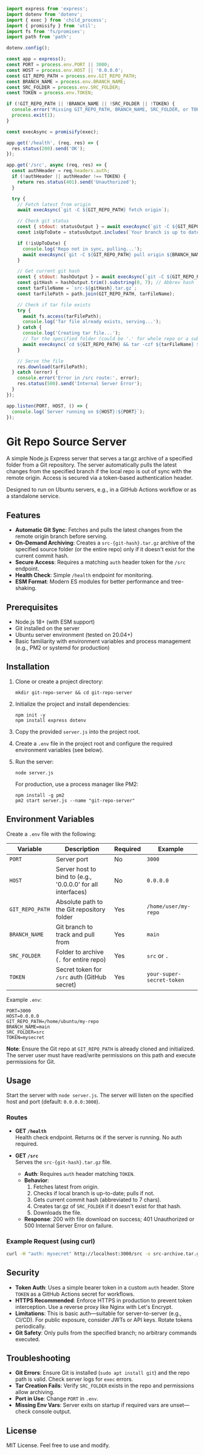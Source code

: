```javascript
import express from 'express';
import dotenv from 'dotenv';
import { exec } from 'child_process';
import { promisify } from 'util';
import fs from 'fs/promises';
import path from 'path';

dotenv.config();

const app = express();
const PORT = process.env.PORT || 3000;
const HOST = process.env.HOST || '0.0.0.0';
const GIT_REPO_PATH = process.env.GIT_REPO_PATH;
const BRANCH_NAME = process.env.BRANCH_NAME;
const SRC_FOLDER = process.env.SRC_FOLDER;
const TOKEN = process.env.TOKEN;

if (!GIT_REPO_PATH || !BRANCH_NAME || !SRC_FOLDER || !TOKEN) {
  console.error('Missing GIT_REPO_PATH, BRANCH_NAME, SRC_FOLDER, or TOKEN in environment variables');
  process.exit(1);
}

const execAsync = promisify(exec);

app.get('/health', (req, res) => {
  res.status(200).send('OK');
});

app.get('/src', async (req, res) => {
  const authHeader = req.headers.auth;
  if (!authHeader || authHeader !== TOKEN) {
    return res.status(401).send('Unauthorized');
  }

  try {
    // Fetch latest from origin
    await execAsync(`git -C ${GIT_REPO_PATH} fetch origin`);

    // Check git status
    const { stdout: statusOutput } = await execAsync(`git -C ${GIT_REPO_PATH} status`);
    const isUpToDate = statusOutput.includes(`Your branch is up to date with 'origin/${BRANCH_NAME}'`);

    if (!isUpToDate) {
      console.log('Repo not in sync, pulling...');
      await execAsync(`git -C ${GIT_REPO_PATH} pull origin ${BRANCH_NAME}`);
    }

    // Get current git hash
    const { stdout: hashOutput } = await execAsync(`git -C ${GIT_REPO_PATH} rev-parse HEAD`);
    const gitHash = hashOutput.trim().substring(0, 7); // Abbrev hash
    const tarFileName = `src-${gitHash}.tar.gz`;
    const tarFilePath = path.join(GIT_REPO_PATH, tarFileName);

    // Check if tar file exists
    try {
      await fs.access(tarFilePath);
      console.log('Tar file already exists, serving...');
    } catch {
      console.log('Creating tar file...');
      // Tar the specified folder (could be '.' for whole repo or a subfolder)
      await execAsync(`cd ${GIT_REPO_PATH} && tar -czf ${tarFileName} ${SRC_FOLDER}`);
    }

    // Serve the file
    res.download(tarFilePath);
  } catch (error) {
    console.error('Error in /src route:', error);
    res.status(500).send('Internal Server Error');
  }
});

app.listen(PORT, HOST, () => {
  console.log(`Server running on ${HOST}:${PORT}`);
});
```

# Git Repo Source Server

A simple Node.js Express server that serves a tar.gz archive of a specified folder from a Git repository. The server automatically pulls the latest changes from the specified branch if the local repo is out of sync with the remote origin. Access is secured via a token-based authentication header.

Designed to run on Ubuntu servers, e.g., in a GitHub Actions workflow or as a standalone service.

## Features

- **Automatic Git Sync**: Fetches and pulls the latest changes from the remote origin branch before serving.
- **On-Demand Archiving**: Creates a `src-{git-hash}.tar.gz` archive of the specified source folder (or the entire repo) only if it doesn't exist for the current commit hash.
- **Secure Access**: Requires a matching `auth` header token for the `/src` endpoint.
- **Health Check**: Simple `/health` endpoint for monitoring.
- **ESM Format**: Modern ES modules for better performance and tree-shaking.

## Prerequisites

- Node.js 18+ (with ESM support)
- Git installed on the server
- Ubuntu server environment (tested on 20.04+)
- Basic familiarity with environment variables and process management (e.g., PM2 or systemd for production)

## Installation

1. Clone or create a project directory:
   ```
   mkdir git-repo-server && cd git-repo-server
   ```

2. Initialize the project and install dependencies:
   ```
   npm init -y
   npm install express dotenv
   ```

3. Copy the provided `server.js` into the project root.

4. Create a `.env` file in the project root and configure the required environment variables (see below).

5. Run the server:
   ```
   node server.js
   ```

   For production, use a process manager like PM2:
   ```
   npm install -g pm2
   pm2 start server.js --name "git-repo-server"
   ```

## Environment Variables

Create a `.env` file with the following:

| Variable          | Description                                      | Required | Example                  |
|-------------------|--------------------------------------------------|----------|--------------------------|
| `PORT`            | Server port                                      | No       | `3000`                   |
| `HOST`            | Server host to bind to (e.g., '0.0.0.0' for all interfaces) | No       | `0.0.0.0`                |
| `GIT_REPO_PATH`   | Absolute path to the Git repository folder       | Yes      | `/home/user/my-repo`     |
| `BRANCH_NAME`     | Git branch to track and pull from                | Yes      | `main`                   |
| `SRC_FOLDER`      | Folder to archive (`.` for entire repo)          | Yes      | `src` or `.`             |
| `TOKEN`           | Secret token for `/src` auth (GitHub secret)     | Yes      | `your-super-secret-token`|

Example `.env`:
```
PORT=3000
HOST=0.0.0.0
GIT_REPO_PATH=/home/ubuntu/my-repo
BRANCH_NAME=main
SRC_FOLDER=src
TOKEN=mysecret
```

**Note**: Ensure the Git repo at `GIT_REPO_PATH` is already cloned and initialized. The server user must have read/write permissions on this path and execute permissions for Git.

## Usage

Start the server with `node server.js`. The server will listen on the specified host and port (default: `0.0.0.0:3000`).

### Routes

- **GET `/health`**  
  Health check endpoint. Returns `OK` if the server is running. No auth required.

- **GET `/src`**  
  Serves the `src-{git-hash}.tar.gz` file.  
  - **Auth**: Requires `auth` header matching `TOKEN`.  
  - **Behavior**:  
    1. Fetches latest from origin.  
    2. Checks if local branch is up-to-date; pulls if not.  
    3. Gets current commit hash (abbreviated to 7 chars).  
    4. Creates tar.gz of `SRC_FOLDER` if it doesn't exist for that hash.  
    5. Downloads the file.  
  - **Response**: 200 with file download on success; 401 Unauthorized or 500 Internal Server Error on failure.

### Example Request (using curl)

```bash
curl -H "auth: mysecret" http://localhost:3000/src -o src-archive.tar.gz
```

## Security

- **Token Auth**: Uses a simple bearer token in a custom `auth` header. Store `TOKEN` as a GitHub Actions secret for workflows.  
- **HTTPS Recommended**: Enforce HTTPS in production to prevent token interception. Use a reverse proxy like Nginx with Let's Encrypt.  
- **Limitations**: This is basic auth—suitable for server-to-server (e.g., CI/CD). For public exposure, consider JWTs or API keys. Rotate tokens periodically.  
- **Git Safety**: Only pulls from the specified branch; no arbitrary commands executed.

## Troubleshooting

- **Git Errors**: Ensure Git is installed (`sudo apt install git`) and the repo path is valid. Check server logs for `exec` errors.  
- **Tar Creation Fails**: Verify `SRC_FOLDER` exists in the repo and permissions allow archiving.  
- **Port in Use**: Change `PORT` in `.env`.  
- **Missing Env Vars**: Server exits on startup if required vars are unset—check console output.

## License

MIT License. Feel free to use and modify.